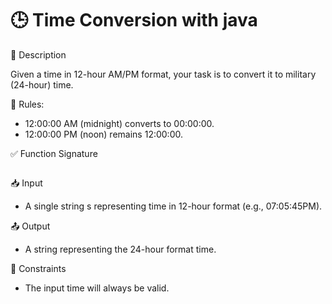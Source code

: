 # 🕒 Time Conversion with java

📌 Description

Given a time in 12-hour AM/PM format, your task is to convert it to military (24-hour) time.

🔹 Rules:

* 12:00:00 AM (midnight) converts to 00:00:00.
* 12:00:00 PM (noon) remains 12:00:00.

✅ Function Signature
```java
```
📥 Input

* A single string s representing time in 12-hour format (e.g., 07:05:45PM).

📤 Output

* A string representing the 24-hour format time.

📌 Constraints

* The input time will always be valid.



